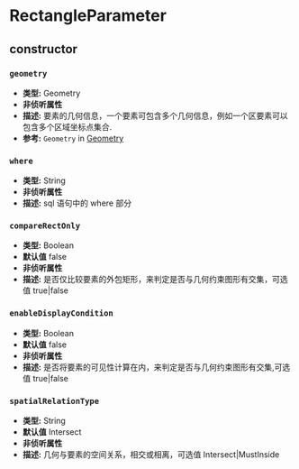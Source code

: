 # RectangleParameter

## constructor

### `geometry`

- **类型:** Geometry
- **非侦听属性**
- **描述:** 要素的几何信息，一个要素可包含多个几何信息，例如一个区要素可以包含多个区域坐标点集合.
- **参考:** `Geometry` in [Geometry](/api/Util/geomtry/Geometry.md)

### `where`

- **类型:** String
- **非侦听属性**
- **描述:** sql 语句中的 where 部分

### `compareRectOnly`

- **类型:** Boolean
- **默认值** false
- **非侦听属性**
- **描述:** 是否仅比较要素的外包矩形，来判定是否与几何约束图形有交集，可选值 true|false

### `enableDisplayCondition`

- **类型:** Boolean
- **默认值** false
- **非侦听属性**
- **描述:** 是否将要素的可见性计算在内，来判定是否与几何约束图形有交集,可选值 true|false

### `spatialRelationType`

- **类型:** String
- **默认值** Intersect
- **非侦听属性**
- **描述:** 几何与要素的空间关系，相交或相离，可选值 Intersect|MustInside
